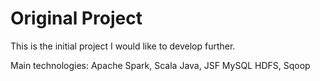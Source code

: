 # Original Project

This is the initial project I would like to develop further.

Main technologies:
Apache Spark, Scala
Java, JSF
MySQL
HDFS, Sqoop
